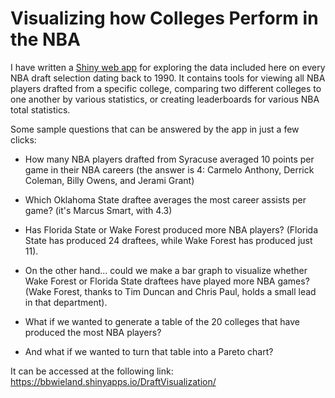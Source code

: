 # Visualizing how Colleges Perform in the NBA

I have written a [Shiny web app](https://bbwieland.shinyapps.io/DraftVisualization/) for exploring the data included here on every NBA draft selection dating back to 1990. It contains tools for viewing all NBA players drafted from a specific college, comparing two different colleges to one another by various statistics, or creating leaderboards for various NBA total statistics. 

Some sample questions that can be answered by the app in just a few clicks:

- How many NBA players drafted from Syracuse averaged 10 points per game in their NBA careers (the answer is 4: Carmelo Anthony, Derrick Coleman, Billy Owens, and Jerami Grant)

- Which Oklahoma State draftee averages the most career assists per game? (it's Marcus Smart, with 4.3)

- Has Florida State or Wake Forest produced more NBA players? (Florida State has produced 24 draftees, while Wake Forest has produced just 11).

- On the other hand... could we make a bar graph to visualize whether Wake Forest or Florida State draftees have played more NBA games? (Wake Forest, thanks to Tim Duncan and Chris Paul, holds a small lead in that department).

- What if we wanted to generate a table of the 20 colleges that have produced the most NBA players? 

- And what if we wanted to turn that table into a Pareto chart? 

It can be accessed at the following link: https://bbwieland.shinyapps.io/DraftVisualization/
